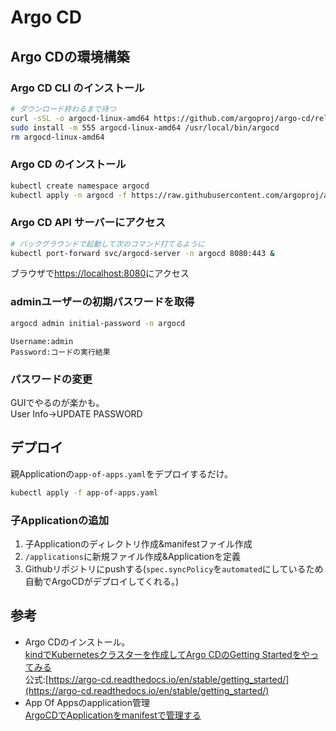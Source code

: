 # Argo CD
## Argo CDの環境構築
### Argo CD CLI のインストール

```bash
# ダウンロード終わるまで待つ
curl -sSL -o argocd-linux-amd64 https://github.com/argoproj/argo-cd/releases/latest/download/argocd-linux-amd64
sudo install -m 555 argocd-linux-amd64 /usr/local/bin/argocd
rm argocd-linux-amd64
```

### Argo CD のインストール

```bash
kubectl create namespace argocd
kubectl apply -n argocd -f https://raw.githubusercontent.com/argoproj/argo-cd/stable/manifests/install.yaml
```

### Argo CD API サーバーにアクセス

```bash
# バックグラウンドで起動して次のコマンド打てるように
kubectl port-forward svc/argocd-server -n argocd 8080:443 &
```

ブラウザで[https://localhost:8080](https://localhost:8080)にアクセス

### adminユーザーの初期パスワードを取得

```bash
argocd admin initial-password -n argocd
```

`Username:admin`  
`Password:コードの実行結果`

### パスワードの変更
GUIでやるのが楽かも。  
User Info→UPDATE PASSWORD

## デプロイ
親Applicationの`app-of-apps.yaml`をデプロイするだけ。

```bash
kubectl apply -f app-of-apps.yaml
```

### 子Applicationの追加
1. 子Applicationのディレクトリ作成&manifestファイル作成
1. `/applications`に新規ファイル作成&Applicationを定義
1. Githubリポジトリにpushする(`spec.syncPolicy`を`automated`にしているため自動でArgoCDがデプロイしてくれる。)

## 参考
- Argo CDのインストール。  
[kindでKubernetesクラスターを作成してArgo CDのGetting Startedをやってみる](https://dev.classmethod.jp/articles/kind_kubernete_argocd_getting_started/)  
公式:[https://argo-cd.readthedocs.io/en/stable/getting_started/](https://argo-cd.readthedocs.io/en/stable/getting_started/)
- App Of Appsのapplication管理  
[ArgoCDでApplicationをmanifestで管理する](https://zenn.dev/kassshi/articles/argocd-app-of-apps)
